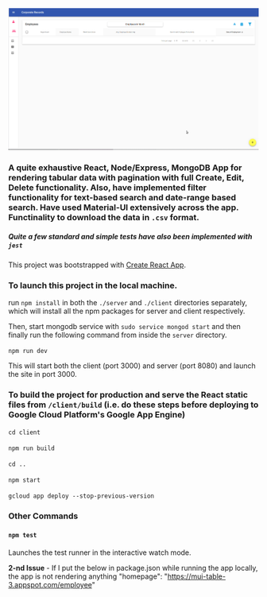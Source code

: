 <img src="MUI-table.gif">

### A quite exhaustive React, Node/Express, MongoDB App for rendering tabular data with pagination with full Create, Edit, Delete functionality. Also, have implemented filter functionality for text-based search and date-range based search. Have used Material-UI extensively across the app. Functinality to download the data in `.csv` format.

##### Quite a few standard and simple tests have also been implemented with `jest`

This project was bootstrapped with [Create React App](https://github.com/facebook/create-react-app).

### To launch this project in the local machine.

run `npm install` in both the `./server` and `./client` directories separately, which will install all the npm packages for server and client respectively.

Then, start mongodb service with `sudo service mongod start` and then finally run the following command from inside the `server` directory.

`npm run dev`

This will start both the client (port 3000) and server (port 8080) and launch the site in port 3000.

### To build the project for production and serve the React static files from `/client/build` (i.e. do these steps before deploying to Google Cloud Platform's Google App Engine)

```
cd client

npm run build

cd ..

npm start

gcloud app deploy --stop-previous-version

```

### Other Commands

#### `npm test`

Launches the test runner in the interactive watch mode.<br>

**2-nd Issue** - If I put the below in package.json while running the app locally, the app is not rendering anything
"homepage": "https://mui-table-3.appspot.com/employee"
